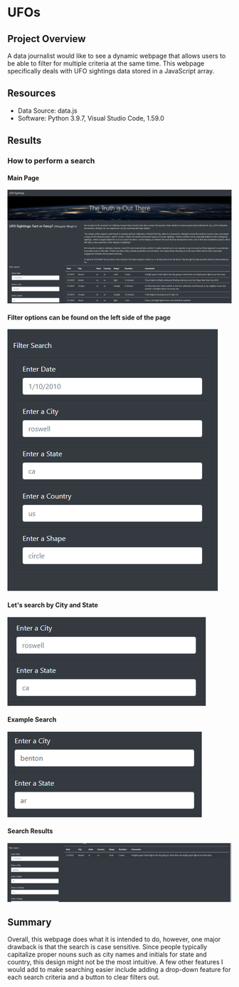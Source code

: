 # UFOs

## Project Overview
A data journalist would like to see a dynamic webpage that allows users to be able to filter for multiple criteria at the same time. This webpage specifically deals with UFO sightings data stored in a JavaScript array. 

## Resources
- Data Source: data.js
- Software: Python 3.9.7, Visual Studio Code, 1.59.0

## Results 
### How to perform a search

#### Main Page
![alt text](https://github.com/thehatch4815162342/UFOs/blob/main/images/main_page.png?raw=true)

#### Filter options can be found on the left side of the page 
![alt text](https://github.com/thehatch4815162342/UFOs/blob/main/images/filter_options.png?raw=true)

#### Let's search by City and State
![alt text](https://github.com/thehatch4815162342/UFOs/blob/main/images/filter_city_and_state.png?raw=true)

#### Example Search
![alt text](https://github.com/thehatch4815162342/UFOs/blob/main/images/benton_ar.png?raw=true)

#### Search Results
![alt text](https://github.com/thehatch4815162342/UFOs/blob/main/images/filter_working.png?raw=true)

## Summary 
Overall, this webpage does what it is intended to do, however, one major drawback is that the search is case sensitive. Since people typically capitalize proper nouns such as city names and initials for state and country, this design might not be the most intuitive. A few other features I would add to make searching easier include adding a drop-down feature for each search criteria and a button to clear filters out.



